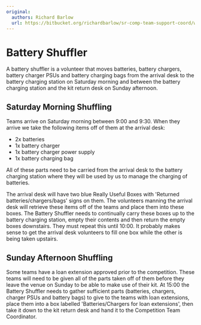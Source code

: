 ```yaml
---
original:
  authors: Richard Barlow
  url: https://bitbucket.org/richardbarlow/sr-comp-team-support-coord/wiki/Battery_Shuffler
---
```

# Battery Shuffler

A battery shuffler is a volunteer that moves batteries, battery chargers, battery charger PSUs and battery charging bags from the arrival desk to the battery charging station on Saturday morning and between the battery charging station and the kit return desk on Sunday afternoon.

## Saturday Morning Shuffling

Teams arrive on Saturday morning between 9:00 and 9:30. When they arrive we take the following items off of them at the arrival desk:

 * 2x batteries
 * 1x battery charger
 * 1x battery charger power supply
 * 1x battery charging bag

All of these parts need to be carried from the arrival desk to the battery charging station where they will be used by us to manage the charging of batteries.

The arrival desk will have two blue Really Useful Boxes with 'Returned batteries/chargers/bags' signs on them. The volunteers manning the arrival desk will retrieve these items off of the teams and place them into these boxes. The Battery Shuffler needs to continually carry these boxes up to the battery charging station, empty their contents and then return the empty boxes downstairs. They must repeat this until 10:00. It probably makes sense to get the arrival desk volunteers to fill one box while the other is being taken upstairs.

## Sunday Afternoon Shuffling

Some teams have a loan extension approved prior to the competition. These teams will need to be given all of the parts taken off of them before they leave the venue on Sunday to be able to make use of their kit. At 15:00 the Battery Shuffler needs to gather sufficient parts (batteries, chargers, charger PSUs and battery bags) to give to the teams with loan extensions, place them into a box labelled 'Batteries/Chargers for loan extensions', then take it down to the kit return desk and hand it to the Competition Team Coordinator.
